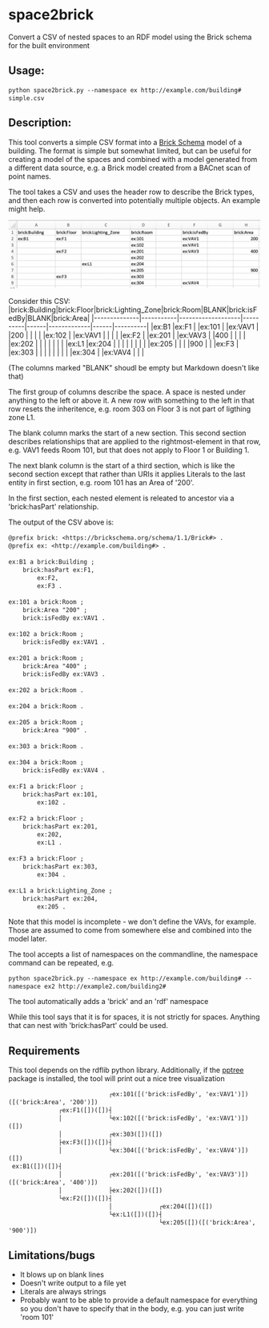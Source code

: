# space2brick
Convert a CSV of nested spaces to an RDF model using the Brick schema for the built environment

## Usage:
```
python space2brick.py --namespace ex http://example.com/building# simple.csv 
```

## Description:
This tool converts a simple CSV format into a [Brick Schema](https://brickschema.org) model of a building. The format is simple but somewhat limited, but can be useful for creating a model of the spaces and combined with a model generated from a different data source, e.g. a Brick model created from a BACnet scan of point names.

The tool takes a CSV and uses the header row to describe the Brick types, and then each row is converted into potentially multiple objects. An example might help.

![csv-screenshot](simple-csv.png)

Consider this CSV:
|brick:Building|brick:Floor|brick:Lighting_Zone|brick:Room|BLANK|brick:isFedBy|BLANK|brick:Area|
|--------------|-----------|-------------------|----------|------|-------------|------|----------|
|ex:B1         |ex:F1      |                   |ex:101    |      |ex:VAV1      |      |200       |
|              |           |                   |ex:102    |      |ex:VAV1      |      |          |
|              |ex:F2      |                   |ex:201    |      |ex:VAV3      |      |400       |
|              |           |                   |ex:202    |      |             |      |          |
|              |           |ex:L1              |ex:204    |      |             |      |          |
|              |           |                   |ex:205    |      |             |      |900       |
|              |ex:F3      |                   |ex:303    |      |             |      |          |
|              |           |                   |ex:304    |      |ex:VAV4      |      |          |

(The columns marked "BLANK" shoudl be empty but Markdown doesn't like that)

The first group of columns describe the space. A space is nested under anything to the left or above it. A new row with something to the left in that row resets the inheritence, e.g. room 303 on Floor 3 is not part of ligthing zone L1. 

The blank column marks the start of a new section. This second section describes relationships that are applied to the rightmost-element in that row, e.g. VAV1 feeds Room 101, but that does not apply to Floor 1 or Building 1. 

The next blank column is the start of a third section, which is like the second section except that rather than URIs it applies Literals to the last entity in first section, e.g. room 101 has an Area of '200'. 

In the first section, each nested element is releated to ancestor via a 'brick:hasPart' relationship.

The output of the CSV above is:
```
@prefix brick: <https://brickschema.org/schema/1.1/Brick#> .
@prefix ex: <http://example.com/building#> .

ex:B1 a brick:Building ;
    brick:hasPart ex:F1,
        ex:F2,
        ex:F3 .

ex:101 a brick:Room ;
    brick:Area "200" ;
    brick:isFedBy ex:VAV1 .

ex:102 a brick:Room ;
    brick:isFedBy ex:VAV1 .

ex:201 a brick:Room ;
    brick:Area "400" ;
    brick:isFedBy ex:VAV3 .

ex:202 a brick:Room .

ex:204 a brick:Room .

ex:205 a brick:Room ;
    brick:Area "900" .

ex:303 a brick:Room .

ex:304 a brick:Room ;
    brick:isFedBy ex:VAV4 .

ex:F1 a brick:Floor ;
    brick:hasPart ex:101,
        ex:102 .

ex:F2 a brick:Floor ;
    brick:hasPart ex:201,
        ex:202,
        ex:L1 .

ex:F3 a brick:Floor ;
    brick:hasPart ex:303,
        ex:304 .

ex:L1 a brick:Lighting_Zone ;
    brick:hasPart ex:204,
        ex:205 .
```

Note that this model is incomplete - we don't define the VAVs, for example. Those are assumed to come from somewhere else and combined into the model later.

The tool accepts a list of namespaces on the commandline, the namespace command can be repeated, e.g.
```
python space2brick.py --namespace ex http://example.com/building# --namespace ex2 http://example2.com/building2#
```
The tool automatically adds a 'brick' and an 'rdf' namespace

While this tool says that it is for spaces, it is not strictly for spaces. Anything that can nest with 'brick:hasPart' could be used.

## Requirements
This tool depends on the rdflib python library. Additionally, if the [pptree](https://github.com/clemtoy/pptree) package is installed, the tool will print out a nice tree visualization
```
                            ┌ex:101([('brick:isFedBy', 'ex:VAV1')])([('brick:Area', '200')])
              ┌ex:F1([])([])┤
              │             └ex:102([('brick:isFedBy', 'ex:VAV1')])([])
              │             ┌ex:303([])([])
              ├ex:F3([])([])┤
              │             └ex:304([('brick:isFedBy', 'ex:VAV4')])([])
 ex:B1([])([])┤
              │             ┌ex:201([('brick:isFedBy', 'ex:VAV3')])([('brick:Area', '400')])
              │             ├ex:202([])([])
              └ex:F2([])([])┤
                            │             ┌ex:204([])([])
                            └ex:L1([])([])┤
                                          └ex:205([])([('brick:Area', '900')])
```

## Limitations/bugs
- It blows up on blank lines
- Doesn't write output to a file yet
- Literals are always strings
- Probably want to be able to provide a default namespace for everything so you don't have to specify that in the body, e.g. you can just write 'room 101'
